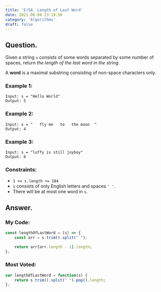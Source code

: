 ```yaml
---
title: 'E)58. Length of Last Word'
date: 2021-08-04 23:19:50
category: 'Algorithms'
draft: false
---
```


## Question.

Given a string `s` consists of some words separated by some number of spaces, return *the length of the last word in the string.*

A **word** is a maximal substring consisting of non-space characters only.


### Example 1:
```
Input: s = "Hello World"
Output: 5
```

### Example 2:
```
Input: s = "   fly me   to   the moon  "
Output: 4
```

### Example 3:
```
Input: s = "luffy is still joyboy"
Output: 6
```



### Constraints: 

- `1 <= s.length <= 104`
- `s` consists of only English letters and spaces `' '`.
- There will be at most one word in `s`.

## Answer.

### My Code:

```js
const lengthOfLastWord = (s) => {
    const arr = s.trim().split(" ");

    return arr[arr.length - 1].length;
};
```



### Most Voted:

```js
var lengthOfLastWord = function(s) {
    return s.trim().split(" ").pop().length;
};
```
